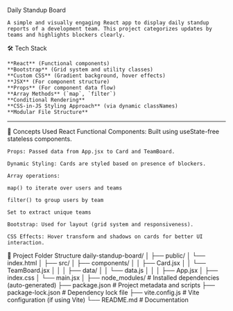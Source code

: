 Daily Standup Board

    A simple and visually engaging React app to display daily standup reports of a development team. This project categorizes updates by teams and highlights blockers clearly.



🛠️ Tech Stack

    **React** (Functional components)
    **Bootstrap** (Grid system and utility classes)
    **Custom CSS** (Gradient background, hover effects)
    **JSX** (For component structure)
    **Props** (For component data flow)
    **Array Methods** (`map`, `filter`)
    **Conditional Rendering**
    **CSS-in-JS Styling Approach** (via dynamic classNames)
    **Modular File Structure**

---

📌 Concepts Used
    React Functional Components: Built using useState-free stateless components.

    Props: Passed data from App.jsx to Card and TeamBoard.

    Dynamic Styling: Cards are styled based on presence of blockers.

    Array operations:

    map() to iterate over users and teams

    filter() to group users by team

    Set to extract unique teams

    Bootstrap: Used for layout (grid system and responsiveness).

    CSS Effects: Hover transform and shadows on cards for better UI interaction.


📁 Project Folder Structure
    daily-standup-board/
    │
    ├── public/
    │   └── index.html
    │
    ├── src/
    │   ├── components/
    │   │   ├── Card.jsx
    │   │   └── TeamBoard.jsx
    │   │
    │   ├── data/
    │   │   └── data.js
    │   │
    │   ├── App.jsx
    │   ├── index.css
    │   └── main.jsx
    │
    ├── node_modules/               # Installed dependencies (auto-generated)
    ├── package.json                # Project metadata and scripts
    ├── package-lock.json           # Dependency lock file
    ├── vite.config.js              # Vite configuration (if using Vite)
    └── README.md                   # Documentation
